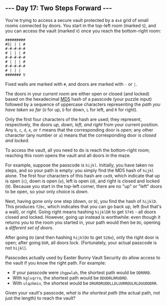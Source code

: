 ## \--- Day 17: Two Steps Forward ---

You're trying to access a secure vault protected by a `4x4` grid of
small rooms connected by doors. You start in the top-left room (marked
`S`), and you can access the vault (marked `V`) once you reach the
bottom-right room:

    #########
    #S| | | #
    #-#-#-#-#
    # | | | #
    #-#-#-#-#
    # | | | #
    #-#-#-#-#
    # | | |  
    ####### V

Fixed walls are marked with `#`, and doors are marked with `-` or `|`.

The doors in your *current room* are either open or closed (and locked)
based on the hexadecimal [MD5](https://en.wikipedia.org/wiki/MD5) hash
of a passcode (your puzzle input) followed by a sequence of uppercase
characters representing the *path you have taken so far* (`U` for up,
`D` for down, `L` for left, and `R` for right).

Only the first four characters of the hash are used; they represent,
respectively, the doors *up, down, left, and right* from your current
position. Any `b`, `c`, `d`, `e`, or `f` means that the corresponding
door is *open*; any other character (any number or `a`) means that the
corresponding door is *closed and locked*.

To access the vault, all you need to do is reach the bottom-right room;
reaching this room opens the vault and all doors in the maze.

For example, suppose the passcode is `hijkl`. Initially, you have taken
no steps, and so your path is empty: you simply find the MD5 hash of
`hijkl` alone. The first four characters of this hash are `ced9`, which
indicate that up is open (`c`), down is open (`e`), left is open (`d`),
and right is closed and locked (`9`). Because you start in the top-left
corner, there are no "up" or "left" doors to be open, so your only
choice is *down*.

Next, having gone only one step (down, or `D`), you find the hash of
`hijklD`. This produces `f2bc`, which indicates that you can go back up,
left (but that's a wall), or right. Going right means hashing `hijklDR`
to get `5745` - all doors closed and locked. However, going *up* instead
is worthwhile: even though it returns you to the room you started in,
your path would then be `DU`, opening a *different set of doors*.

After going `DU` (and then hashing `hijklDU` to get `528e`), only the
right door is open; after going `DUR`, all doors lock. (Fortunately,
your actual passcode is not `hijkl`).

Passcodes actually used by Easter Bunny Vault Security do allow access
to the vault if you know the right path. For example:

  - If your passcode were `ihgpwlah`, the shortest path would be
    `DDRRRD`.
  - With `kglvqrro`, the shortest path would be `DDUDRLRRUDRD`.
  - With `ulqzkmiv`, the shortest would be
    `DRURDRUDDLLDLUURRDULRLDUUDDDRR`.

Given your vault's passcode, *what is the shortest path* (the actual
path, not just the length) to reach the vault?
